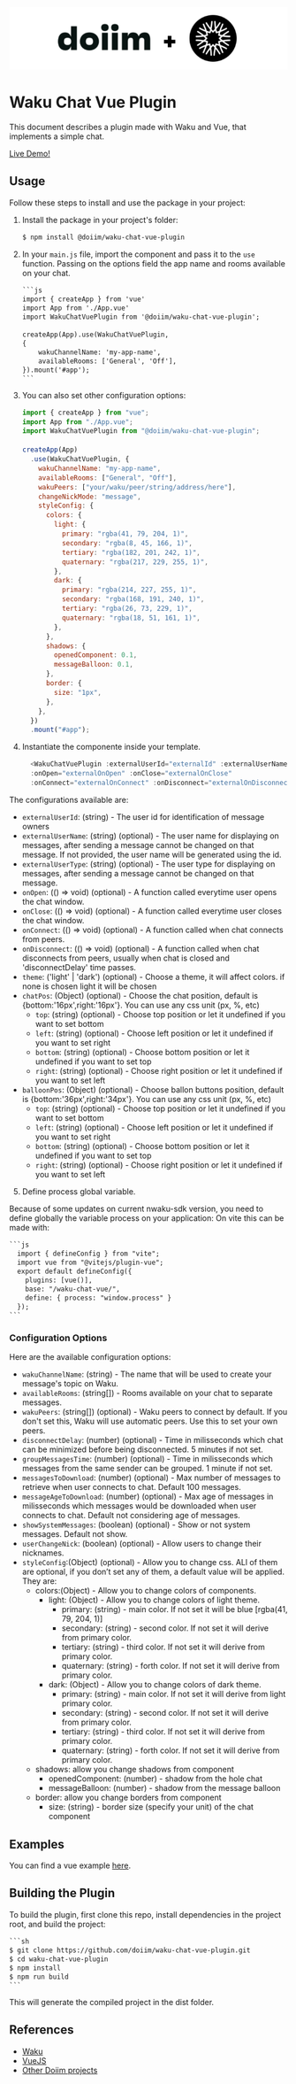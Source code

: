<p align="center">
    <img src="https://github.com/doiim/waku-chat-vue-plugin/blob/main/assets/logos.png" alt="Doiim + Waku Logo">
</p>

# Waku Chat Vue Plugin

This document describes a plugin made with Waku and Vue, that implements a simple chat.

[Live Demo!](https://doiim.github.io/waku-chat-vue/)

## Usage

Follow these steps to install and use the package in your project:

1.  Install the package in your project's folder:

    ```sh
    $ npm install @doiim/waku-chat-vue-plugin
    ```

2.  In your `main.js` file, import the component and pass it to the `use` function. Passing on the options field
    the app name and rooms available on your chat.

        ```js
        import { createApp } from 'vue'
        import App from './App.vue'
        import WakuChatVuePlugin from '@doiim/waku-chat-vue-plugin';

        createApp(App).use(WakuChatVuePlugin,
        {
            wakuChannelName: 'my-app-name',
            availableRooms: ['General', 'Off'],
        }).mount('#app');
        ```

3.  You can also set other configuration options:

    ```js
    import { createApp } from "vue";
    import App from "./App.vue";
    import WakuChatVuePlugin from "@doiim/waku-chat-vue-plugin";

    createApp(App)
      .use(WakuChatVuePlugin, {
        wakuChannelName: "my-app-name",
        availableRooms: ["General", "Off"],
        wakuPeers: ["your/waku/peer/string/address/here"],
        changeNickMode: "message",
        styleConfig: {
          colors: {
            light: {
              primary: "rgba(41, 79, 204, 1)",
              secondary: "rgba(8, 45, 166, 1)",
              tertiary: "rgba(182, 201, 242, 1)",
              quaternary: "rgba(217, 229, 255, 1)",
            },
            dark: {
              primary: "rgba(214, 227, 255, 1)",
              secondary: "rgba(168, 191, 240, 1)",
              tertiary: "rgba(26, 73, 229, 1)",
              quaternary: "rgba(18, 51, 161, 1)",
            },
          },
          shadows: {
            openedComponent: 0.1,
            messageBalloon: 0.1,
          },
          border: {
            size: "1px",
          },
        },
      })
      .mount("#app");
    ```

4.  Instantiate the componente inside your template.

    ```js
      <WakuChatVuePlugin :externalUserId="externalId" :externalUserName="externalName" :externalUserType="externalType"
      :onOpen="externalOnOpen" :onClose="externalOnClose"
      :onConnect="externalOnConnect" :onDisconnect="externalOnDisconnect" :theme="dark"/>
    ```

The configurations available are:

- `externalUserId`: (string) - The user id for identification of message owners
- `externalUserName`: (string) (optional) - The user name for displaying on messages, after sending a message cannot be changed on that message. If not provided, the user name will be generated using the id.
- `externalUserType`: (string) (optional) - The user type for displaying on messages, after sending a message cannot be changed on that message.
- `onOpen`: (() => void) (optional) - A function called everytime user opens the chat window.
- `onClose`: (() => void) (optional) - A function called everytime user closes the chat window.
- `onConnect`: (() => void) (optional) - A function called when chat connects from peers.
- `onDisconnect`: (() => void) (optional) - A function called when chat disconnects from peers, usually when chat is closed and 'disconnectDelay' time passes.
- `theme`: ('light' | 'dark') (optional) - Choose a theme, it will affect colors. if none is chosen light it will be chosen
- `chatPos`: (Object) (optional) - Choose the chat position, default is {bottom:'16px',right:'16px'}. You can use any css unit (px, %, etc)
  - `top`: (string) (optional) - Choose top position or let it undefined if you want to set bottom
  - `left`: (string) (optional) - Choose left position or let it undefined if you want to set right
  - `bottom`: (string) (optional) - Choose bottom position or let it undefined if you want to set top
  - `right`: (string) (optional) - Choose right position or let it undefined if you want to set left
- `balloonPos`: (Object) (optional) - Choose ballon buttons position, default is {bottom:'36px',right:'34px'}. You can use any css unit (px, %, etc)
  - `top`: (string) (optional) - Choose top position or let it undefined if you want to set bottom
  - `left`: (string) (optional) - Choose left position or let it undefined if you want to set right
  - `bottom`: (string) (optional) - Choose bottom position or let it undefined if you want to set top
  - `right`: (string) (optional) - Choose right position or let it undefined if you want to set left

5.  Define process global variable.

Because of some updates on current nwaku-sdk version, you need to define globally the variable process on your application:
On vite this can be made with:

    ```js
      import { defineConfig } from "vite";
      import vue from "@vitejs/plugin-vue";
      export default defineConfig({
        plugins: [vue()],
        base: "/waku-chat-vue/",
        define: { process: "window.process" }
      });
    ```

### Configuration Options

Here are the available configuration options:

- `wakuChannelName`: (string) - The name that will be used to create your message's topic on Waku.
- `availableRooms`: (string[]) - Rooms available on your chat to separate messages.
- `wakuPeers`: (string[]) (optional) - Waku peers to connect by default. If you don't set this, Waku will use automatic peers. Use this to set your own peers.
- `disconnectDelay`: (number) (optional) - Time in milisseconds which chat can be minimized before being disconnected. 5 minutes if not set.
- `groupMessagesTime`: (number) (optional) - Time in milisseconds which messages from the same sender can be grouped. 1 minute if not set.
- `messagesToDownload`: (number) (optional) - Max number of messages to retrieve when user connects to chat. Default 100 messages.
- `messageAgeToDownload`: (number) (optional) - Max age of messages in milisseconds which messages would be downloaded when user connects to chat. Default not considering age of messages.
- `showSystemMessages`: (boolean) (optional) - Show or not system messages. Default not show.
- `userChangeNick`: (boolean) (optional) - Allow users to change their nicknames.
- `styleConfig`:(Object) (optional) - Allow you to change css. ALl of them are optional, if you don’t set any of them, a default value will be applied. They are:
  - colors:(Object) - Allow you to change colors of components.
    - light: (Object) - Allow you to change colors of light theme.
      - primary: (string) - main color. If not set it will be blue [rgba(41, 79, 204, 1)]
      - secondary: (string) - second color. If not set it will derive from primary color.
      - tertiary: (string) - third color. If not set it will derive from primary color.
      - quaternary: (string) - forth color. If not set it will derive from primary color.
    - dark: (Object) - Allow you to change colors of dark theme.
      - primary: (string) - main color. If not set it will derive from light primary color.
      - secondary: (string) - second color. If not set it will derive from primary color.
      - tertiary: (string) - third color. If not set it will derive from primary color.
      - quaternary: (string) - forth color. If not set it will derive from primary color.
  - shadows: allow you change shadows from component
    - openedComponent: (number) - shadow from the hole chat
    - messageBalloon: (number) - shadow from the message balloon
  - border: allow you change borders from component
    - size: (string) - border size (specify your unit) of the chat component

## Examples

You can find a vue example [here](https://github.com/doiim/waku-chat-vue).

## Building the Plugin

To build the plugin, first clone this repo, install dependencies in the project root, and build the project:

    ```sh
    $ git clone https://github.com/doiim/waku-chat-vue-plugin.git
    $ cd waku-chat-vue-plugin
    $ npm install
    $ npm run build
    ```

This will generate the compiled project in the dist folder.

## References

- [Waku](https://github.com/waku-org/awesome-waku)
- [VueJS](https://vuejs.org/)
- [Other Doiim projects](https://github.com/doiim)

```

```
